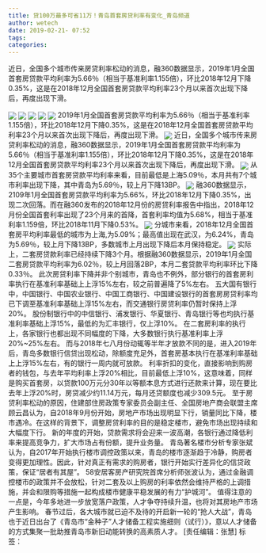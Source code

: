 ```yaml
---
title: 贷100万最多可省11万！青岛首套房贷利率有变化_青岛频道
author: wetech
date: 2019-02-21- 07:52
tags: 
categories: 
---
```

近日，全国多个城市传来房贷利率松动的消息，融360数据显示，2019年1月全国首套房贷款平均利率为5.66％（相当于基准利率1.155倍），环比2018年12月下降0.35%，这是在2018年12月全国首套房贷款平均利率23个月以来首次出现下降后，再度出现下滑。
<!-- more -->
                
<img align="center" border="0" src="http://p1.ifengimg.com/a/2019_08/e9568e26821e681_size78_w900_h500.jpg" />
                
<img align="center" border="0" src="http://p2.ifengimg.com/a/2019_08/3a53719b667b73c_size22_w480_h288.jpg" />
            
<img align="center" border="0" src="http://p0.ifengimg.com/a/2019_08/001d1900e5b63a5_size27_w500_h255.jpg" />
<img align="center" border="0" src="http://p0.ifengimg.com/a/2019_08/2aab25c13114262_size21_w480_h288.jpg" />
<img align="center" border="0" src="http://p1.ifengimg.com/a/2019_08/9516e149334f1fd_size135_w500_h333.jpg" />
2019年1月全国首套房贷款平均利率为5.66％（相当于基准利率1.155倍），环比2018年12月下降0.35%，这是在2018年12月全国首套房贷款平均利率23个月以来首次出现下降后，再度出现下滑。
<img align="center" border="0" src="http://p2.ifengimg.com/a/2019_08/90cc14570bf36ae_size85_w500_h281.jpg" />
近日，全国多个城市传来房贷利率松动的消息，融360数据显示，2019年1月全国首套房贷款平均利率为5.66％（相当于基准利率1.155倍），环比2018年12月下降0.35%，这是在2018年12月全国首套房贷款平均利率23个月以来首次出现下降后，再度出现下滑。
<img align="center" border="0" src="http://p1.ifengimg.com/a/2019_08/f3564630e4ec1c8_size42_w500_h322.jpg" />
从35个主要城市首套房贷款平均利率来看，目前最低是上海5.09％，本月共有7个城市利率出现下降，其中青岛为5.69％，较上月下降13BP。
<img align="center" border="0" src="http://p1.ifengimg.com/a/2019_08/21ee125d8cecd75_size105_w500_h333.jpg" />
融360数据显示，2109年1月全国首套房贷款平均利率为5.66%，环比2018年12月下降0.35%，出现二次回落。而在融360发布的2018年12月份的房贷利率报告中指出，2018年12月份全国首套利率出现了23个月来的首降，首套利率均值为5.68%，相当于基准利率1.159倍，环比2018年11月下降0.53%。
<img align="center" border="0" src="http://p1.ifengimg.com/a/2019_08/5dc9e9c7e9fa056_size132_w500_h342.jpg" />
分城市来看，2018年12月全国首套房平均利率最低的城市为上海,为5.09%；最高值出现在武汉，为6.24%，青岛为5.69％，较上月下降13BP，多数城市上月出现下降后本月保持稳定。
<img align="center" border="0" src="http://p2.ifengimg.com/a/2016/0810/204c433878d5cf9size1_w16_h16.png" />
实际上，二套房贷款利率已经持续下降3个月。根据融360数据显示，2019年1月全国二套房贷款平均利率为6.02％，较上月回落2BP，本月二套贷款平均利率环比下降0.33％。
此次房贷利率下降并非个别城市，青岛也不例外，部分银行的首套房利率执行在基准利率基础上上浮15%左右，较之前普遍降了5%左右。
五大国有银行中，中国银行、中国农业银行、中国工商银行、中国建设银行的首套房房贷利率均已下调至基准利率基础上浮15%左右，而交通银行房贷利率仍暂时保持上浮20%。
股份制银行中的中信银行、浦发银行、华夏银行、青岛银行等也均执行基准利率基础上浮15%，最低的为汇丰银行，仅上浮10%。
在二套房利率的执行上，各家银行也都出现不同幅度的下降，大多数银行执行基准利率上浮20%~25%左右。
而与2018年七八月份动辄等半年才放款不同的是，进入2019年后，青岛多数银行信贷出现松动，除额度充足外，首套房基本执行在基准利率基础上上浮15%左右，有的银行一周内就可放款。
利率折扣的变化，直接影响到购房者的钱包，与去年平均利率上浮20%相比，目前最低上浮10%，这意味着，同样是购买首套房，以贷款100万元分30年以等额本息方式进行还款来计算，现在要比去年上浮20%时，房贷减少约11.14万元，每月还贷额度也减少309.5元。
至于房贷利率松动的原因，住建部住房政策专家委员会副主任、全国房地产商会联盟主席顾云昌认为，自2018年9月份开始，房地产市场出现明显下行，销量同比下降，楼市遇冷。在这样的背景下，调整房贷利率的目的是稳定楼市，避免市场出现持续和大幅度下行。
新的年度的开始，贷款需求将会迎来一波高潮，各银行通过降低利率来提高竞争力，扩大市场占有份额，提升业务量。
青岛著名楼市分析专家张斌认为，自2017年开始执行楼市调控政策以来，青岛的楼市逐渐趋于冷静，购房者变得更加理性。因此，针对真正有需求的购房者，银行开始实行差异化的信贷政策，保证“居者有其屋”。
58安居客房产研究院首席分析师张波认为，通过金融调控楼市的政策并不会放松，针对二套及以上购房的利率依然会维持严格的上调措施，并会和限购等措施一起构成楼市健康平稳发展的有力“护城河”。
值得注意的一点是，今年多地进一步放宽落户政策，人才争夺持续升温，也将对其房地产市场产生影响。
春节过后，各大城市就已迫不及待的开启新一轮的“抢人大战”，青岛也于近日出台了《青岛市“金种子”人才储备工程实施细则（试行）》，意以人才储备的方式集聚一批助推青岛市新旧动能转换的高素质人才。
[责任编辑：张慧]
标签：
 
 
             
